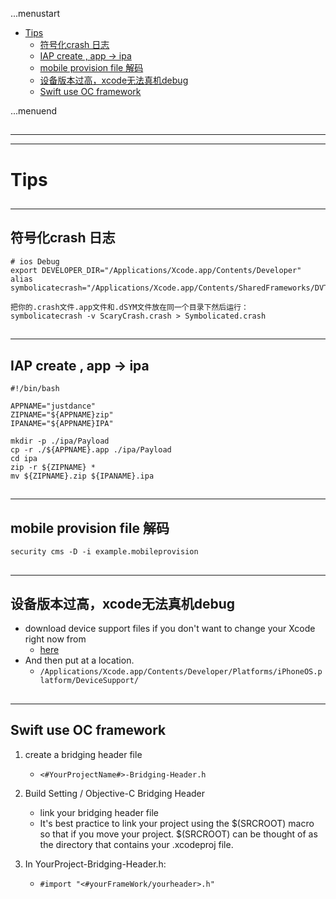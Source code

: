 ...menustart

 - [Tips](#a0d4cc0f54602c3f247c72f15a7d2dbf)
     - [符号化crash 日志](#f3339d94a6bf27a7a019412ed2bd3ba9)
     - [IAP create , app -> ipa](#baf92b6a6a0ac6be9b16cf0d77c0a8c4)
     - [mobile provision file 解码](#4b90af20d825ac9eb566c44390737682)
     - [设备版本过高，xcode无法真机debug](#b4d10ee9fb12a9e01a388d8b359f6f52)
     - [Swift use OC framework](#984efa6584f291218a16fe061a1abaa2)

...menuend


<h2 id="a0d4cc0f54602c3f247c72f15a7d2dbf"></h2>

-----
-----

# Tips

<h2 id="f3339d94a6bf27a7a019412ed2bd3ba9"></h2>

-----

## 符号化crash 日志

```shell
# ios Debug
export DEVELOPER_DIR="/Applications/Xcode.app/Contents/Developer"
alias symbolicatecrash="/Applications/Xcode.app/Contents/SharedFrameworks/DVTFoundation.framework/Versions/A/Resources/symbolicatecrash"

把你的.crash文件.app文件和.dSYM文件放在同一个目录下然后运行：
symbolicatecrash -v ScaryCrash.crash > Symbolicated.crash
```

<h2 id="baf92b6a6a0ac6be9b16cf0d77c0a8c4"></h2>

-----

## IAP create , app -> ipa

```shell
#!/bin/bash  

APPNAME="justdance"  
ZIPNAME="${APPNAME}zip" 
IPANAME="${APPNAME}IPA" 
  
mkdir -p ./ipa/Payload  
cp -r ./${APPNAME}.app ./ipa/Payload  
cd ipa  
zip -r ${ZIPNAME} *  
mv ${ZIPNAME}.zip ${IPANAME}.ipa  
```

<h2 id="4b90af20d825ac9eb566c44390737682"></h2>

-----

## mobile provision file 解码

```
security cms -D -i example.mobileprovision
```

<h2 id="b4d10ee9fb12a9e01a388d8b359f6f52"></h2>

-----

## 设备版本过高，xcode无法真机debug

 - download device support files if you don't want to change your Xcode right now from 
    - [here](https://github.com/filsv/iPhoneOSDeviceSupport)
 - And then put at a location.
    - `/Applications/Xcode.app/Contents/Developer/Platforms/iPhoneOS.platform/DeviceSupport/`


<h2 id="984efa6584f291218a16fe061a1abaa2"></h2>

-----

## Swift use OC framework

1. create a bridging header file
    - `<#YourProjectName#>-Bridging-Header.h`

2. Build Setting / Objective-C Bridging Header
    - link your bridging header file
    - It's best practice to link your project using the $(SRCROOT) macro so that if you move your project. $(SRCROOT) can be thought of as the directory that contains your .xcodeproj file.

3. In YourProject-Bridging-Header.h:
    - `#import "<#yourFrameWork/yourheader>.h"`


